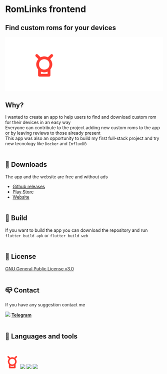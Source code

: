 # **RomLinks frontend**
## **Find custom roms for your devices**
<p align="center"><a href="https://romlinks.xyz" target="_blank"><img src="./images/logo.png"/></a></p>

## **Why?**
I wanted to create an app to help users to find and download custom rom for their devices in an easy way <br />
Everyone can contribute to the project adding new custom roms to the app or by leaving reviews to those already present <br /> 
This app was also an opportunity to build my first full-stack project and try new tecnology like `Docker` and `InfluxDB`
<br /><br />

## 📁 **Downloads**
The app and the website are free and without ads
- [Github releases](https://github.com/MP281X/romlinks_frontend/releases)
- [Play Store]()
- [Website](https://romlinks.xyz)
<br /><br />
## 🔧 **Build**
If you want to build the app you can download the repository and run `flutter build apk` or `flutter build web`
<br /><br />

## 📜 **License**

[GNU General Public License v3.0](./LICENSE)
<br /><br />

## 📪 **Contact**

If you have any suggestion contact me

<img src="https://img.icons8.com/color/15/000000/telegram-app--v1.png"/> [**Telegram**](https://t.me/MP281X)
<br /><br />

## 🚀 **Languages and tools**
<br />

<p>
<a href="https://github.com/MP281X/romLinks_backend" target="_blank"><img src="./images/readme_icon.png" height="44"/></a>
<a href="https://flutter.dev" target="_blank"><img src="https://img.icons8.com/color/48/000000/flutter.png" height="44"/></a>
<a href="https://www.android.com" target="_blank"><img src="https://img.icons8.com/fluency/48/000000/android-os.png" height="44"/></a>
<a href="https://www.google.com/intl/it_it/chrome/" target="_blank"><img src="https://img.icons8.com/color/48/000000/chrome--v1.png" height="44"/></a>
</p>
